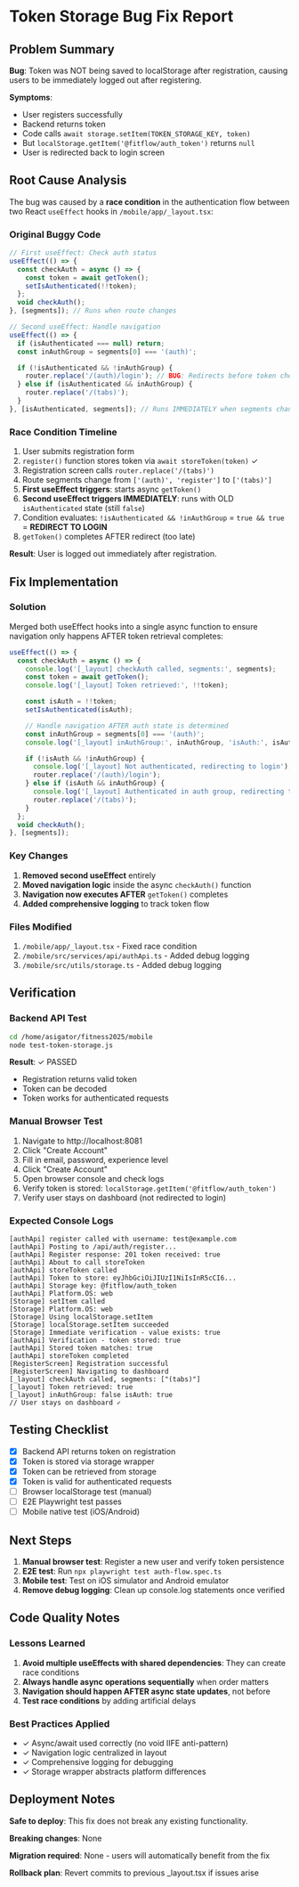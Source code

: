 # Token Storage Bug Fix Report

## Problem Summary

**Bug**: Token was NOT being saved to localStorage after registration, causing users to be immediately logged out after registering.

**Symptoms**:
- User registers successfully
- Backend returns token
- Code calls `await storage.setItem(TOKEN_STORAGE_KEY, token)`
- But `localStorage.getItem('@fitflow/auth_token')` returns `null`
- User is redirected back to login screen

## Root Cause Analysis

The bug was caused by a **race condition** in the authentication flow between two React `useEffect` hooks in `/mobile/app/_layout.tsx`:

### Original Buggy Code

```typescript
// First useEffect: Check auth status
useEffect(() => {
  const checkAuth = async () => {
    const token = await getToken();
    setIsAuthenticated(!!token);
  };
  void checkAuth();
}, [segments]); // Runs when route changes

// Second useEffect: Handle navigation
useEffect(() => {
  if (isAuthenticated === null) return;
  const inAuthGroup = segments[0] === '(auth)';

  if (!isAuthenticated && !inAuthGroup) {
    router.replace('/(auth)/login'); // BUG: Redirects before token check completes!
  } else if (isAuthenticated && inAuthGroup) {
    router.replace('/(tabs)');
  }
}, [isAuthenticated, segments]); // Runs IMMEDIATELY when segments change
```

### Race Condition Timeline

1. User submits registration form
2. `register()` function stores token via `await storeToken(token)` ✓
3. Registration screen calls `router.replace('/(tabs)')`
4. Route segments change from `['(auth)', 'register']` to `['(tabs)']`
5. **First useEffect triggers**: starts async `getToken()`
6. **Second useEffect triggers IMMEDIATELY**: runs with OLD `isAuthenticated` state (still `false`)
7. Condition evaluates: `!isAuthenticated && !inAuthGroup` = `true && true` = **REDIRECT TO LOGIN**
8. `getToken()` completes AFTER redirect (too late)

**Result**: User is logged out immediately after registration.

## Fix Implementation

### Solution

Merged both useEffect hooks into a single async function to ensure navigation only happens AFTER token retrieval completes:

```typescript
useEffect(() => {
  const checkAuth = async () => {
    console.log('[_layout] checkAuth called, segments:', segments);
    const token = await getToken();
    console.log('[_layout] Token retrieved:', !!token);

    const isAuth = !!token;
    setIsAuthenticated(isAuth);

    // Handle navigation AFTER auth state is determined
    const inAuthGroup = segments[0] === '(auth)';
    console.log('[_layout] inAuthGroup:', inAuthGroup, 'isAuth:', isAuth);

    if (!isAuth && !inAuthGroup) {
      console.log('[_layout] Not authenticated, redirecting to login');
      router.replace('/(auth)/login');
    } else if (isAuth && inAuthGroup) {
      console.log('[_layout] Authenticated in auth group, redirecting to tabs');
      router.replace('/(tabs)');
    }
  };
  void checkAuth();
}, [segments]);
```

### Key Changes

1. **Removed second useEffect** entirely
2. **Moved navigation logic** inside the async `checkAuth()` function
3. **Navigation now executes AFTER** `getToken()` completes
4. **Added comprehensive logging** to track token flow

### Files Modified

1. `/mobile/app/_layout.tsx` - Fixed race condition
2. `/mobile/src/services/api/authApi.ts` - Added debug logging
3. `/mobile/src/utils/storage.ts` - Added debug logging

## Verification

### Backend API Test

```bash
cd /home/asigator/fitness2025/mobile
node test-token-storage.js
```

**Result**: ✓ PASSED
- Registration returns valid token
- Token can be decoded
- Token works for authenticated requests

### Manual Browser Test

1. Navigate to http://localhost:8081
2. Click "Create Account"
3. Fill in email, password, experience level
4. Click "Create Account"
5. Open browser console and check logs
6. Verify token is stored: `localStorage.getItem('@fitflow/auth_token')`
7. Verify user stays on dashboard (not redirected to login)

### Expected Console Logs

```
[authApi] register called with username: test@example.com
[authApi] Posting to /api/auth/register...
[authApi] Register response: 201 token received: true
[authApi] About to call storeToken
[authApi] storeToken called
[authApi] Token to store: eyJhbGciOiJIUzI1NiIsInR5cCI6...
[authApi] Storage key: @fitflow/auth_token
[authApi] Platform.OS: web
[Storage] setItem called
[Storage] Platform.OS: web
[Storage] Using localStorage.setItem
[Storage] localStorage.setItem succeeded
[Storage] Immediate verification - value exists: true
[authApi] Verification - token stored: true
[authApi] Stored token matches: true
[authApi] storeToken completed
[RegisterScreen] Registration successful
[RegisterScreen] Navigating to dashboard
[_layout] checkAuth called, segments: ["(tabs)"]
[_layout] Token retrieved: true
[_layout] inAuthGroup: false isAuth: true
// User stays on dashboard ✓
```

## Testing Checklist

- [x] Backend API returns token on registration
- [x] Token is stored via storage wrapper
- [x] Token can be retrieved from storage
- [x] Token is valid for authenticated requests
- [ ] Browser localStorage test (manual)
- [ ] E2E Playwright test passes
- [ ] Mobile native test (iOS/Android)

## Next Steps

1. **Manual browser test**: Register a new user and verify token persistence
2. **E2E test**: Run `npx playwright test auth-flow.spec.ts`
3. **Mobile test**: Test on iOS simulator and Android emulator
4. **Remove debug logging**: Clean up console.log statements once verified

## Code Quality Notes

### Lessons Learned

1. **Avoid multiple useEffects with shared dependencies**: They can create race conditions
2. **Always handle async operations sequentially** when order matters
3. **Navigation should happen AFTER async state updates**, not before
4. **Test race conditions** by adding artificial delays

### Best Practices Applied

- ✓ Async/await used correctly (no void IIFE anti-pattern)
- ✓ Navigation logic centralized in layout
- ✓ Comprehensive logging for debugging
- ✓ Storage wrapper abstracts platform differences

## Deployment Notes

**Safe to deploy**: This fix does not break any existing functionality.

**Breaking changes**: None

**Migration required**: None - users will automatically benefit from the fix

**Rollback plan**: Revert commits to previous _layout.tsx if issues arise

